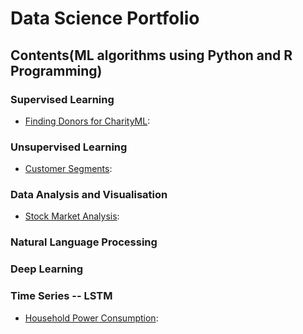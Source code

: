 # Data Science Portfolio
## Contents(ML algorithms using Python and R Programming)
### Supervised Learning
* [Finding Donors for CharityML](https://github.com/bsk1504/ds_portfolio/blob/master/finding_donors_for_charity/finding_donors_for_charity.ipynb):

### Unsupervised Learning
* [Customer Segments](https://github.com/bsk1504/ds_portfolio/blob/master/segments_of_customer/customer_segment.ipynb):

### Data Analysis and Visualisation
* [Stock Market Analysis](https://github.com/bsk1504/ds_portfolio/blob/master/stock_market_analysis/Analysis_StockMarket.ipynb):

### Natural Language Processing

### Deep Learning

### Time Series -- LSTM
* [Household Power Consumption](https://github.com/bsk1504/ds_portfolio/blob/master/household_power_consumption/Multivariate%20Multistep%20Time%20Series%20Forecasting%20using%20Stacked%20LSTM%20sequence%20to%20sequence%20Autoencoder%20in%20Tensorflow%202.0%2C%20Keras.ipynb):
